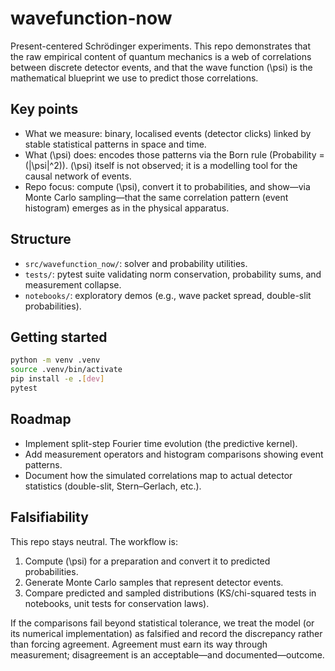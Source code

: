 # wavefunction-now

Present-centered Schrödinger experiments. This repo demonstrates that the raw empirical content of quantum mechanics is a web of correlations between discrete detector events, and that the wave function \(\psi\) is the mathematical blueprint we use to predict those correlations.

## Key points
- What we measure: binary, localised events (detector clicks) linked by stable statistical patterns in space and time.
- What \(\psi\) does: encodes those patterns via the Born rule (Probability = \(|\psi|^2\)). \(\psi\) itself is not observed; it is a modelling tool for the causal network of events.
- Repo focus: compute \(\psi\), convert it to probabilities, and show—via Monte Carlo sampling—that the same correlation pattern (event histogram) emerges as in the physical apparatus.

## Structure
- `src/wavefunction_now/`: solver and probability utilities.
- `tests/`: pytest suite validating norm conservation, probability sums, and measurement collapse.
- `notebooks/`: exploratory demos (e.g., wave packet spread, double-slit probabilities).

## Getting started
```bash
python -m venv .venv
source .venv/bin/activate
pip install -e .[dev]
pytest
```

## Roadmap
- Implement split-step Fourier time evolution (the predictive kernel).
- Add measurement operators and histogram comparisons showing event patterns.
- Document how the simulated correlations map to actual detector statistics (double-slit, Stern–Gerlach, etc.).

## Falsifiability
This repo stays neutral. The workflow is:
1. Compute \(\psi\) for a preparation and convert it to predicted probabilities.
2. Generate Monte Carlo samples that represent detector events.
3. Compare predicted and sampled distributions (KS/chi-squared tests in notebooks, unit tests for conservation laws).

If the comparisons fail beyond statistical tolerance, we treat the model (or its numerical implementation) as falsified and record the discrepancy rather than forcing agreement. Agreement must earn its way through measurement; disagreement is an acceptable—and documented—outcome.
